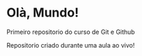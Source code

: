 # Olà, Mundo!
 Primeiro repositorio do curso de Git e Github

Repositorio criado durante uma aula ao vivo!